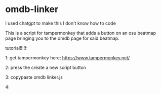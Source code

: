 # omdb-linker
I used chatgpt to make this I don't know how to code

This is a script for tampermonkey that adds a button on an osu beatmap page bringing you to the omdb page for said beatmap.

tutorial!!!!!: 

1: get tampermonkey here; https://www.tampermonkey.net/

2: press the create a new script button

3: copypaste omdb linker.js

4: 
